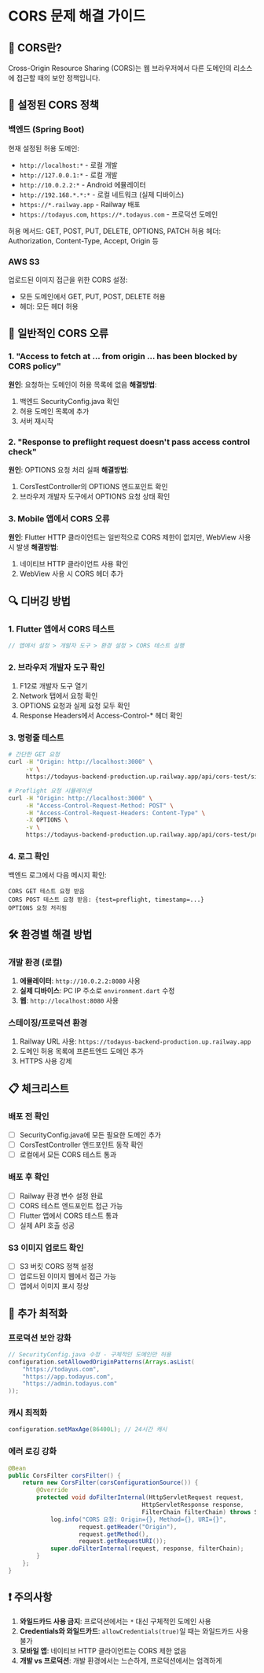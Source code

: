 # CORS 문제 해결 가이드

## 🎯 CORS란?
Cross-Origin Resource Sharing (CORS)는 웹 브라우저에서 다른 도메인의 리소스에 접근할 때의 보안 정책입니다.

## 🔧 설정된 CORS 정책

### 백엔드 (Spring Boot)
현재 설정된 허용 도메인:
- `http://localhost:*` - 로컬 개발
- `http://127.0.0.1:*` - 로컬 개발
- `http://10.0.2.2:*` - Android 에뮬레이터
- `http://192.168.*.*:*` - 로컬 네트워크 (실제 디바이스)
- `https://*.railway.app` - Railway 배포
- `https://todayus.com`, `https://*.todayus.com` - 프로덕션 도메인

허용 메서드: GET, POST, PUT, DELETE, OPTIONS, PATCH
허용 헤더: Authorization, Content-Type, Accept, Origin 등

### AWS S3
업로드된 이미지 접근을 위한 CORS 설정:
- 모든 도메인에서 GET, PUT, POST, DELETE 허용
- 헤더: 모든 헤더 허용

## 🚨 일반적인 CORS 오류

### 1. "Access to fetch at ... from origin ... has been blocked by CORS policy"
**원인**: 요청하는 도메인이 허용 목록에 없음
**해결방법**:
1. 백엔드 SecurityConfig.java 확인
2. 허용 도메인 목록에 추가
3. 서버 재시작

### 2. "Response to preflight request doesn't pass access control check"
**원인**: OPTIONS 요청 처리 실패
**해결방법**:
1. CorsTestController의 OPTIONS 엔드포인트 확인
2. 브라우저 개발자 도구에서 OPTIONS 요청 상태 확인

### 3. Mobile 앱에서 CORS 오류
**원인**: Flutter HTTP 클라이언트는 일반적으로 CORS 제한이 없지만, WebView 사용 시 발생
**해결방법**:
1. 네이티브 HTTP 클라이언트 사용 확인
2. WebView 사용 시 CORS 헤더 추가

## 🔍 디버깅 방법

### 1. Flutter 앱에서 CORS 테스트
```dart
// 앱에서 설정 > 개발자 도구 > 환경 설정 > CORS 테스트 실행
```

### 2. 브라우저 개발자 도구 확인
1. F12로 개발자 도구 열기
2. Network 탭에서 요청 확인
3. OPTIONS 요청과 실제 요청 모두 확인
4. Response Headers에서 Access-Control-* 헤더 확인

### 3. 명령줄 테스트
```bash
# 간단한 GET 요청
curl -H "Origin: http://localhost:3000" \
     -v \
     https://todayus-backend-production.up.railway.app/api/cors-test/simple

# Preflight 요청 시뮬레이션
curl -H "Origin: http://localhost:3000" \
     -H "Access-Control-Request-Method: POST" \
     -H "Access-Control-Request-Headers: Content-Type" \
     -X OPTIONS \
     -v \
     https://todayus-backend-production.up.railway.app/api/cors-test/preflight
```

### 4. 로그 확인
백엔드 로그에서 다음 메시지 확인:
```
CORS GET 테스트 요청 받음
CORS POST 테스트 요청 받음: {test=preflight, timestamp=...}
OPTIONS 요청 처리됨
```

## 🛠️ 환경별 해결 방법

### 개발 환경 (로컬)
1. **에뮬레이터**: `http://10.0.2.2:8080` 사용
2. **실제 디바이스**: PC IP 주소로 `environment.dart` 수정
3. **웹**: `http://localhost:8080` 사용

### 스테이징/프로덕션 환경
1. Railway URL 사용: `https://todayus-backend-production.up.railway.app`
2. 도메인 허용 목록에 프론트엔드 도메인 추가
3. HTTPS 사용 강제

## 📋 체크리스트

### 배포 전 확인
- [ ] SecurityConfig.java에 모든 필요한 도메인 추가
- [ ] CorsTestController 엔드포인트 동작 확인
- [ ] 로컬에서 모든 CORS 테스트 통과

### 배포 후 확인
- [ ] Railway 환경 변수 설정 완료
- [ ] CORS 테스트 엔드포인트 접근 가능
- [ ] Flutter 앱에서 CORS 테스트 통과
- [ ] 실제 API 호출 성공

### S3 이미지 업로드 확인
- [ ] S3 버킷 CORS 정책 설정
- [ ] 업로드된 이미지 웹에서 접근 가능
- [ ] 앱에서 이미지 표시 정상

## 🚀 추가 최적화

### 프로덕션 보안 강화
```java
// SecurityConfig.java 수정 - 구체적인 도메인만 허용
configuration.setAllowedOriginPatterns(Arrays.asList(
    "https://todayus.com",
    "https://app.todayus.com",
    "https://admin.todayus.com"
));
```

### 캐시 최적화
```java
configuration.setMaxAge(86400L); // 24시간 캐시
```

### 에러 로깅 강화
```java
@Bean
public CorsFilter corsFilter() {
    return new CorsFilter(corsConfigurationSource()) {
        @Override
        protected void doFilterInternal(HttpServletRequest request, 
                                      HttpServletResponse response, 
                                      FilterChain filterChain) throws ServletException, IOException {
            log.info("CORS 요청: Origin={}, Method={}, URI={}", 
                    request.getHeader("Origin"), 
                    request.getMethod(), 
                    request.getRequestURI());
            super.doFilterInternal(request, response, filterChain);
        }
    };
}
```

## ❗ 주의사항

1. **와일드카드 사용 금지**: 프로덕션에서는 `*` 대신 구체적인 도메인 사용
2. **Credentials와 와일드카드**: `allowCredentials(true)`일 때는 와일드카드 사용 불가
3. **모바일 앱**: 네이티브 HTTP 클라이언트는 CORS 제한 없음
4. **개발 vs 프로덕션**: 개발 환경에서는 느슨하게, 프로덕션에서는 엄격하게